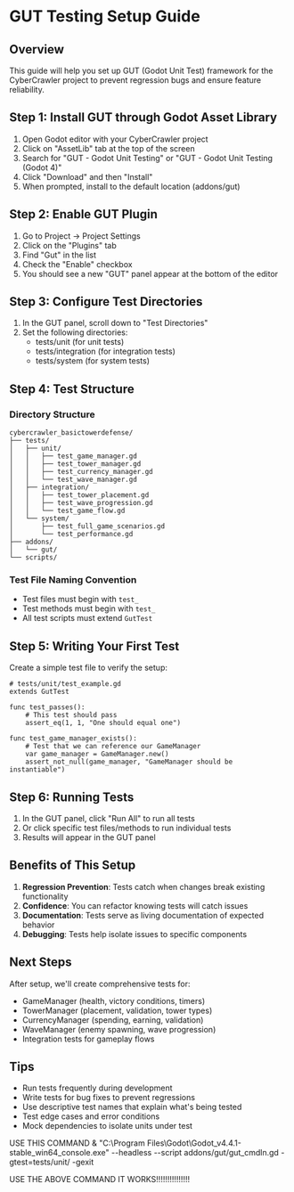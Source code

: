 # GUT Testing Setup Guide

## Overview
This guide will help you set up GUT (Godot Unit Test) framework for the CyberCrawler project to prevent regression bugs and ensure feature reliability.

## Step 1: Install GUT through Godot Asset Library

1. Open Godot editor with your CyberCrawler project
2. Click on "AssetLib" tab at the top of the screen
3. Search for "GUT - Godot Unit Testing" or "GUT - Godot Unit Testing (Godot 4)"
4. Click "Download" and then "Install"
5. When prompted, install to the default location (addons/gut)

## Step 2: Enable GUT Plugin

1. Go to Project → Project Settings
2. Click on the "Plugins" tab
3. Find "Gut" in the list
4. Check the "Enable" checkbox
5. You should see a new "GUT" panel appear at the bottom of the editor

## Step 3: Configure Test Directories

1. In the GUT panel, scroll down to "Test Directories"
2. Set the following directories:
   - tests/unit (for unit tests)
   - tests/integration (for integration tests)
   - tests/system (for system tests)

## Step 4: Test Structure

### Directory Structure
```
cybercrawler_basictowerdefense/
├── tests/
│   ├── unit/
│   │   ├── test_game_manager.gd
│   │   ├── test_tower_manager.gd
│   │   ├── test_currency_manager.gd
│   │   └── test_wave_manager.gd
│   ├── integration/
│   │   ├── test_tower_placement.gd
│   │   ├── test_wave_progression.gd
│   │   └── test_game_flow.gd
│   └── system/
│       ├── test_full_game_scenarios.gd
│       └── test_performance.gd
├── addons/
│   └── gut/
└── scripts/
```

### Test File Naming Convention
- Test files must begin with `test_`
- Test methods must begin with `test_`
- All test scripts must extend `GutTest`

## Step 5: Writing Your First Test

Create a simple test file to verify the setup:

```gdscript
# tests/unit/test_example.gd
extends GutTest

func test_passes():
    # This test should pass
    assert_eq(1, 1, "One should equal one")

func test_game_manager_exists():
    # Test that we can reference our GameManager
    var game_manager = GameManager.new()
    assert_not_null(game_manager, "GameManager should be instantiable")
```

## Step 6: Running Tests

1. In the GUT panel, click "Run All" to run all tests
2. Or click specific test files/methods to run individual tests
3. Results will appear in the GUT panel

## Benefits of This Setup

1. **Regression Prevention**: Tests catch when changes break existing functionality
2. **Confidence**: You can refactor knowing tests will catch issues
3. **Documentation**: Tests serve as living documentation of expected behavior
4. **Debugging**: Tests help isolate issues to specific components

## Next Steps

After setup, we'll create comprehensive tests for:
- GameManager (health, victory conditions, timers)
- TowerManager (placement, validation, tower types)
- CurrencyManager (spending, earning, validation)
- WaveManager (enemy spawning, wave progression)
- Integration tests for gameplay flows

## Tips

- Run tests frequently during development
- Write tests for bug fixes to prevent regressions
- Use descriptive test names that explain what's being tested
- Test edge cases and error conditions
- Mock dependencies to isolate units under test 



USE THIS COMMAND
& "C:\Program Files\Godot\Godot_v4.4.1-stable_win64_console.exe" --headless --script addons/gut/gut_cmdln.gd -gtest=tests/unit/ -gexit


USE THE ABOVE COMMAND IT WORKS!!!!!!!!!!!!!!!